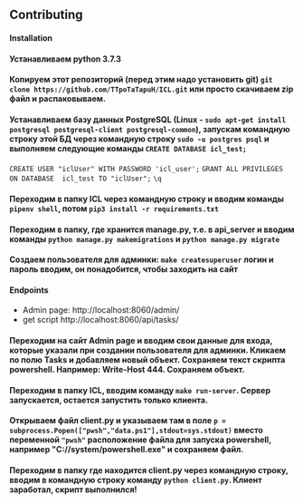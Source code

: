 ## Contributing
#### Installation
#### Устанавливаем python 3.7.3
#### Копируем этот репозиторий (перед этим надо установить git) `git clone https://github.com/TTpoTaTapuH/ICL.git` или просто скачиваем zip файл и распаковываем.
#### Устанавливаем базу данных PostgreSQL (Linux - `sudo apt-get install postgresql postgresql-client postgresql-common`), запускам командную строку этой БД через командную строку `sudo -u postgres psql` и выполняем следующие команды `CREATE DATABASE icl_test;` 
`CREATE USER "iclUser" WITH PASSWORD 'icl_user';` 
`GRANT ALL PRIVILEGES ON DATABASE  icl_test TO "iclUser";` 
`\q` 
#### Переходим в папку ICL через командную строку и вводим команды `pipenv shell`, потом `pip3 install -r requirements.txt`
#### Переходим в папку, где хранится manage.py, т.е. в api_server и вводим команды `python manage.py makemigrations` и `python manage.py migrate`
#### Создаем пользователя для админки: `make createsuperuser` логин и пароль вводим, он понадобится, чтобы заходить на сайт

#### Endpoints
- Admin page: http://localhost:8060/admin/
- get script http://localhost:8060/api/tasks/

#### Переходим на сайт Admin page и вводим свои данные для входа, которые указали при создании пользователя для админки. Кликаем по полю Tasks и добавляем новый объект. Сохраняем текст скрипта powershell. Например: Write-Host 444. Сохраняем объект.
#### Переходим в папку ICL, вводим команду `make run-server`. Сервер запускается, остается запустить только клиента.
#### Открываем файл client.py и указываем там в поле `p = subprocess.Popen(["pwsh","data.ps1"],stdout=sys.stdout)` вместо переменной `"pwsh"` расположение файла для запуска powershell, например "C://system/powershell.exe" и сохраняем файл.
#### Переходим в папку где находится client.py через командную строку, вводим в командную строку команду `python client.py`. Клиент заработал, скрипт выполнился!
